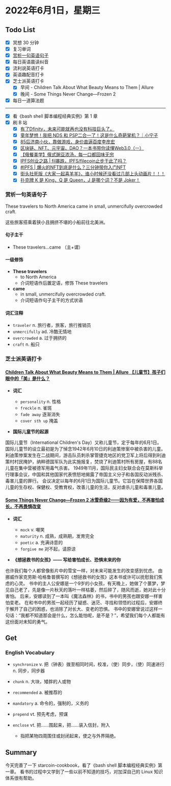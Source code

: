 # 2022年6月1日，星期三

## Todo List

- [x] 冥想 30 分钟
- [x] 复习单词
- [x] [赏析一句英语句子](#赏析一句英语句子)
- [x] 每日英语晨读纠音
- [x] 流利说英语打卡
- [x] 英语趣配音打卡
- [x] 芝士派英语打卡
  - [x] 早间 - Children Talk About What Beauty Means to Them | Allure
  - [x] 晚间 - Some Things Never Change—Frozen 2
- [x] 每日一道算法题
--------
- [x] 看《bash shell 脚本编程经典实例》第 1 章
- [x] 刷 B 站
  - [x] [有了Dfinity，未来可能就再也没有科技巨头了。](https://b23.tv/8ZlVQbG)
  - [x] [童年梦想！我把 NDS 和 PSP二合一了！这是什么奇葩掌机？｜小宁子](https://b23.tv/EGUWWpL)
  - [x] [85后济南小伙，靠做游戏，身价直逼百度李彦宏](https://b23.tv/Y9XHih0)
  - [x] [区块链、NFT、元宇宙、DAO？一本书带你读懂Web3.0（一）](https://b23.tv/aC1NnVI)
  - [x] [【俄餐美学】俄式豌豆浓汤，每一口都回味无穷](https://b23.tv/BTxtqKc)
  - [x] [IPFS创业之路 | fil暴跌，IPFS/filecoin止步于此了吗？](https://b23.tv/n8AAJyD)
  - [x] [#IPFS | 爆火的NFT到底是什么？三分钟带你入门NFT](https://b23.tv/SFZIWys)
  - [x] [街头社死版《大家一起喜羊羊》，谁小时候还没看过几部上头动画片！！！](https://b23.tv/ZizOhwG)
  - [x] [扑克牌 K 是 King，Q 是 Queen，J 是哪个词？不是 Joker！](https://b23.tv/kvjrfZz)

### 赏析一句英语句子

These travelers to North America came in small, unmercifully overcrowded craft.

这些旅客搭乘着狭小且拥挤不堪的小船前往北美洲。

#### 句子主干

- These travelers...came （主+谓）

#### 一级修饰

- **These travelers**
  - to North America
  - 介词短语作后置定语，修饰 These travelers
- **came**
  - in small, unmercifully overcrowded craft.
  - 介词短语作句子主干的方式状语

#### 词汇注释

- `traveler` n. 旅行者，旅客，旅行推销员
- `unmercifully` ad. 冷酷无情地
- `overcrowded` a. 过于拥挤的
- `craft` n. 船只

### 芝士派英语打卡

#### [Children Talk About What Beauty Means to Them | Allure 【儿童节】孩子们眼中的「美」是什么？](https://reading.baicizhan.com/h5/listen-movie.html?id=711&wxapp=mint_danni_ear#/home)

- **词汇**

  - `personality` n. 性格
  - `freckle` n. 雀斑
  - `fade away` 逐渐消失
  - `cover sth up` 掩盖

- **国际儿童节的起源**

国际儿童节（International Children's Day）又称儿童节，定于每年的6月1日。
国际儿童节的设立最初是为了悼念1942年6月10日的利迪策惨案中被杀害的儿童。
利迪策惨案发生在二战期间，游击队员刺杀掌管捷克地区的党卫军上将后得到利迪策村村民掩护，纳粹德国军队为此实施报复，焚烧了利迪策村所有房屋，有88名儿童在集中营被德军用毒气杀害。
1949年11月，国际民主妇女联合会在莫斯科举行理事会议，中国和其他国家代表愤怒地揭露了帝国主义分子和各国反动派残杀、毒害儿童的罪行。
会议决定以每年的6月1日为国际儿童节。它旨在保障世界各国儿童的生存权、保健权、受教育权，改善儿童的生活，反对虐杀儿童和毒害儿童。

#### [Some Things Never Change—Frozen 2 冰雪奇缘2——因为有爱，不再害怕成长，不再畏惧改变](http://reading.baicizhan.com/h5/listen-movie.html?id=712&wxapp=mint_danni_ear#/home)

- **词汇**

  - `mock` v. 嘲笑
  - `maturity` n. 成熟，成熟期，发育完全
  - `poetic` a. 充满诗意的
  - `forgive me` 对不起，请原谅

- **《想拯救书的女孩》—— 写给害怕成长、恐惧末来的你**

也许我们每个人都曾像影片中的雪宝一样，对未来可能发生的改变感到忧虑。
由挪威作家克劳斯·哈格鲁普撰写的《想拯救书的女孩》这本书或许可以抚慰我们焦虑的心灵。
书中的主人公安娜是一个9岁的小女孩，有天晚上，她做了个噩梦，梦见自己老了，先是像一片秋天的落叶一样枯萎，然后碎了，随风而逝，她对此十分害怕。
后来，安娜读到了一本叫《魔法森林》的书，书中的男孩也跟安娜一样害怕变老。
在和书中的男孩一起经历了疑惑、迷茫、寻找和领悟的过程后，安娜终于解开了自己的困惑，也消除了对长大、变老的恐惧。
书中的安娜曾说过这样一句话：“我都不知道那会是什么，怎么能怕呢，是不是？”，希望我们每个人都能有这份面对未知的勇气。

## Get

### English Vocabulary

- `synchronize` v. 把（钟表）拨至相同时间，校准，（使）同步，（使）同速进行 n. 同步，同步器

- `chunk` n. 大块，矮胖的人或物

- `recommended` a. 被推荐的

- `mandatory` a. 命令的，强制的，义务的

- `prepend` vt. 预先考虑，预谋

- `enclose` vt. 把……围起来，把……装入信封，附入
  - 指把某物四周围住或封闭起来，使之与外界隔绝。

## Summary

今天完善了一下 starcoin-cookbook，看了《bash shell 脚本编程经典实例》第一章。
看书的过程中又学到了一些以前不知道的技巧，对加深自己的 Linux 知识体系很有帮助。
